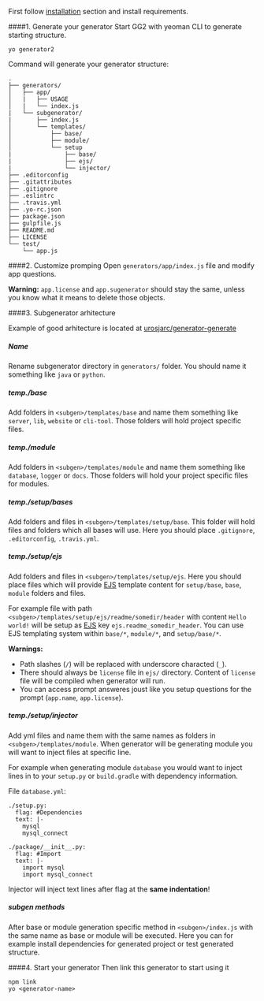 First follow [installation](#installation) section and install requirements.

####1. Generate your generator
Start GG2 with yeoman CLI to generate starting structure.

```
yo generator2
```

Command will generate your generator structure:
```
.
├── generators/
│   ├── app/
│   |   ├── USAGE
│   |   └── index.js
|   └── subgenerator/
|       ├── index.js
│       └── templates/
│           ├── base/
│           ├── module/
│           └── setup
|               ├── base/
|               ├── ejs/
|               └── injector/
├── .editorconfig
├── .gitattributes
├── .gitignore
├── .eslintrc
├── .travis.yml
├── .yo-rc.json
├── package.json
├── gulpfile.js
├── README.md
├── LICENSE
└── test/
    └── app.js
```

####2. Customize promping
Open `generators/app/index.js` file and modify app questions.

**Warning:** `app.license` and `app.sugenerator` should stay the same, unless you know
what it means to delete those objects.

####3. Subgenerator arhitecture

Example of good arhitecture is located at
[urosjarc/generator-generate](https://github.com/urosjarc/generator-generate)

##### Name
Rename subgenerator directory in `generators/` folder.
You should name it something like `java` or `python`.

##### temp./base
Add folders in `<subgen>/templates/base` and name them something like
`server`, `lib`, `website` or `cli-tool`. Those folders will hold
project specific files.
    
##### temp./module
Add folders in `<subgen>/templates/module` and name them something like
`database`, `logger` or `docs`. Those folders will hold your project
specific files for modules.
    
##### temp./setup/bases
Add folders and files in `<subgen>/templates/setup/base`.
This folder will hold files and folders which all bases will use.
Here you should place `.gitignore`, `.editorconfig`, `.travis.yml`.
 
##### temp./setup/ejs
Add folders and files in `<subgen>/templates/setup/ejs`. Here you should
place files which will provide [EJS](http://www.embeddedjs.com/) template content for `setup/base`, `base`, `module`
folders and files.
 
For example file with path `<subgen>/templates/setup/ejs/readme/somedir/header` with content
`Hello world!` will be setup as [EJS](http://www.embeddedjs.com/) key `ejs.readme_somedir_header`. You can use EJS templating
system within `base/*`, `module/*`, and `setup/base/*`.
 
**Warnings:**
 
 * Path slashes (`/`) will be replaced with underscore characted (`_`).
 * There should always be `license` file in `ejs/` directory. Content
   of `license` file will be compiled when generator will run.
 * You can access prompt answeres joust like you setup questions for the prompt (`app.name`, `app.license`).

##### temp./setup/injector
Add yml files and name them with the same names as folders in `<subgen>/templates/module`.
When generator will be generating module you will want to inject files at specific line.

For example when generating module `database` you would want to inject lines in to your
`setup.py` or `build.gradle` with dependency information.

File `database.yml`:
```
./setup.py:
  flag: #Dependencies
  text: |-
    mysql
    mysql_connect
    
./package/__init__.py:
  flag: #Import
  text: |-
    import mysql
    import mysql_connect
```

Injector will inject text lines after flag at the **same indentation**!

##### subgen methods
After base or module generation specific method in `<subgen>/index.js`
with the same name as base or module will be executed. Here you can for example
install dependencies for generated project or test generated structure. 

####4. Start your generator
Then link this generator to start using it
```
npm link
yo <generator-name>
```
